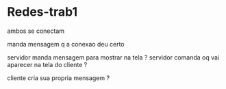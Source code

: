 # Redes-trab1

ambos se conectam 

manda mensagem q a conexao deu certo 

servidor manda mensagem para mostrar na tela ?
    servidor comanda oq vai aparecer na tela do cliente ? 
    
cliente cria sua propria mensagem ? 

